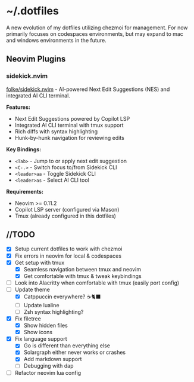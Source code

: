 # ~/.dotfiles

A new evolution of my dotfiles utilizing chezmoi for management. For now primarily focuses on codespaces environments, but may expand to mac and windows environments in the future.

## Neovim Plugins

### sidekick.nvim

[folke/sidekick.nvim](https://github.com/folke/sidekick.nvim) - AI-powered Next Edit Suggestions (NES) and integrated AI CLI terminal.

**Features:**
- Next Edit Suggestions powered by Copilot LSP
- Integrated AI CLI terminal with tmux support
- Rich diffs with syntax highlighting
- Hunk-by-hunk navigation for reviewing edits

**Key Bindings:**
- `<Tab>` - Jump to or apply next edit suggestion
- `<C-.>` - Switch focus to/from Sidekick CLI
- `<leader>aa` - Toggle Sidekick CLI
- `<leader>as` - Select AI CLI tool

**Requirements:**
- Neovim >= 0.11.2
- Copilot LSP server (configured via Mason)
- Tmux (already configured in this dotfiles)

## //TODO
- [x] Setup current dotfiles to work with chezmoi
- [x] Fix errors in neovim for local & codespaces
- [x] Get setup with tmux
  - [x] Seamless navigation between tmux and neovim
  - [x] Get comfortable with tmux & tweak keybindings
- [ ] Look into Alacritty when comfortable with tmux (easily port config)
- [ ] Update theme
  - [x] Catppuccin everywhere? ☕🐈‍⬛
  - [ ] Update lualine
  - [ ] Zsh syntax highlighting?
- [x] Fix filetree
  - [x] Show hidden files
  - [x] Show icons
- [x] Fix language support
  - [x] Go is different than everything else
  - [x] Solargraph either never works or crashes
  - [x] Add markdown support
  - [ ] Debugging with dap
- [ ] Refactor neovim lua config
